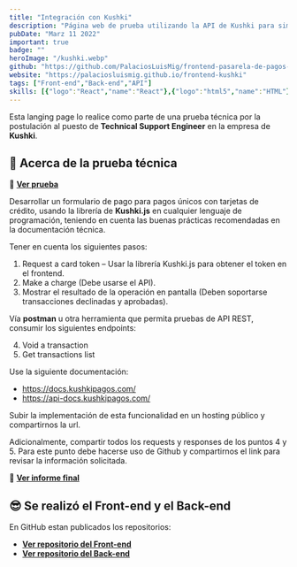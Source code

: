 ```yaml
---
title: "Integración con Kushki"
description: "Página web de prueba utilizando la API de Kushki para simular una parasela de pagos con tarjeta de crédito."
pubDate: "Marz 11 2022"
important: true
badge: ""
heroImage: "/kushki.webp"
github: "https://github.com/PalaciosLuisMig/frontend-pasarela-de-pagos-con-kushki"
website: "https://palaciosluismig.github.io/frontend-kushki"
tags: ["Front-end","Back-end","API"]
skills: [{"logo":"React","name":"React"},{"logo":"html5","name":"HTML"},{"logo":"css3","name":"CSS"},{"logo":"javascript","name":"JavaScript"},{"logo":"git","name":"Git"},{"logo":"github","name":"GitHub"},{"logo":"githubpages","name":"GitHub Pages"}]
---
```


Esta langing page lo realice como parte de una prueba técnica por la postulación al puesto de **Technical Support Engineer** en la empresa de **Kushki**.

## 🚀 Acerca de la prueba técnica

📝 **<a href="https://drive.google.com/file/d/1oIbn9GXt1UFijWWjn4ek6qqA6csG4AR_/view?usp=sharing" target="_blank">Ver prueba</a>**


Desarrollar un formulario de pago para pagos únicos con tarjetas de crédito, usando la librería de **Kushki.js** en cualquier lenguaje de programación, teniendo
en cuenta las buenas prácticas recomendadas en la documentación técnica.

Tener en cuenta los siguientes pasos:

1. Request a card token – Usar la librería Kushki.js para obtener el token en el frontend.
2. Make a charge (Debe usarse el API).
3. Mostrar el resultado de la operación en pantalla (Deben soportarse transacciones declinadas y aprobadas).

Vía **postman** u otra herramienta que permita pruebas de API REST, consumir los siguientes endpoints:

4. Void a transaction
5. Get transactions list

Use la siguiente documentación:
- https://docs.kushkipagos.com/
- https://api-docs.kushkipagos.com/

Subir la implementación de esta funcionalidad en un hosting público y compartirnos la url.

Adicionalmente, compartir todos los requests y responses de los puntos 4 y 5. Para este punto debe hacerse uso de Github y compartirnos el link para revisar la información solicitada.

📄 **<a href="https://drive.google.com/file/d/1tUbg1Ggmzfb7zaSEuSLucgYrXLnKDJzk/view?usp=drive_link" target="_blank">Ver informe final</a>**


## 😎 Se realizó el Front-end y el Back-end

En GitHub estan publicados los repositorios:
- **<a href="https://github.com/PalaciosLuisMig/frontend-pasarela-de-pagos-con-kushki" target="_blank">Ver repositorio del Front-end</a>**
- **<a href="https://github.com/PalaciosLuisMig/backend-pasarela-de-pagos-con-kushki" target="_blank">Ver repositorio del Back-end</a>**



<!-- <iframe src="https://drive.google.com/file/d/1tUbg1Ggmzfb7zaSEuSLucgYrXLnKDJzk/preview" width="640" height="300" allow="autoplay"></iframe> -->
